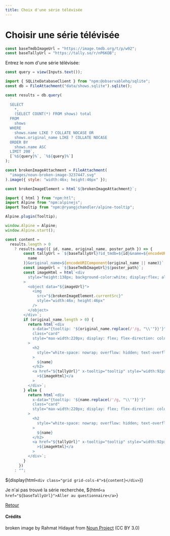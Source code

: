 ```yaml
---
title: Choix d'une série télévisée
---
```


# Choisir une série télévisée

```js
const baseTmdbImageUrl = "https://image.tmdb.org/t/p/w92";
const baseTallyUrl = "https://tally.so/r/nP6KOB";
```

Entrez le nom d'une série télévisée:

```js
const query = view(Inputs.text());
```

```js
import { SQLiteDatabaseClient } from "npm:@observablehq/sqlite";
const db = FileAttachment("data/shows.sqlite").sqlite();
```

```js
const results = db.query(
  `
  SELECT
    *,
    (SELECT COUNT(*) FROM shows) total
  FROM
    shows
  WHERE
    shows.name LIKE ? COLLATE NOCASE OR
    shows.original_name LIKE ? COLLATE NOCASE
  ORDER BY
    shows.name ASC
  LIMIT 200`,
  [`%${query}%`, `%${query}%`]
);
```

```js
const brokenImageAttachment = FileAttachment(
  "images/noun-broken-image-3237447.svg"
).image({ style: "width:46x; height:46px" });
```

```js
const brokenImageElement = html`${brokenImageAttachment}`;
```

```js
import { html } from "npm:htl";
import Alpine from "npm:alpinejs";
import Tooltip from "npm:@ryangjchandler/alpine-tooltip";

Alpine.plugin(Tooltip);

window.Alpine = Alpine;
window.Alpine.start();
```

```js
const content =
  results.length > 0
    ? results.map(({ id, name, original_name, poster_path }) => {
        const tallyUrl = `${baseTallyUrl}?id_tmdb=${id}&name=${encodeURIComponent(
          name
        )}&original_name=${encodeURIComponent(original_name || name)}`;
        const imageUrl = `${baseTmdbImageUrl}${poster_path}`;
        const imageHtml = html`<div
          style="height:138px; background-color:white; display:flex; align-items:center; justify-content: center;"
        >
          <object data="${imageUrl}">
            <img
              src="${brokenImageElement.currentSrc}"
              style="width:46x; height:46px"
            />
          </object>
        </div>`;
        if (original_name.length > 0) {
          return html`<div
            x-data="{tooltip: '${original_name.replace(/'/g, "\\'")}'}"
            class="card"
            style="max-width:220px; display: flex; flex-direction: column; align-items: center; justify-content: center;"
          >
            <h2
              style="white-space: nowrap; overflow: hidden; text-overflow: ellipsis; max-width: 100%;"
            >
              ${name}
            </h2>
            <a href="${tallyUrl}" x-tooltip="tooltip" style="width:92px"
              >${imageHtml}</a
            >
          </div>`;
        } else {
          return html`<div
            x-data="{tooltip: '${name.replace(/'/g, "\\'")}'}"
            class="card"
            style="max-width:220px; display: flex; flex-direction: column; align-items: center; justify-content: center;"
          >
            <h2
              style="white-space: nowrap; overflow: hidden; text-overflow: ellipsis; max-width: 100%;"
            >
              ${name}
            </h2>
            <a href="${tallyUrl}" x-tooltip="tooltip" style="width:92px"
              >${imageHtml}</a
            >
          </div>`;
        }
      })
    : "";
```

${display(html`<div class="grid grid-cols-4">${content}</div>`)}

Je n'ai pas trouvé la série recherchée, ${html`<a href="${baseTallyUrl}">Aller au questionnaire</a>`}

<a href="./">Retour</a>

#### Crédits

broken image by Rahmat Hidayat from <a href="https://thenounproject.com/browse/icons/term/broken-image/" target="_blank" title="broken image Icons">Noun Project</a> (CC BY 3.0)

